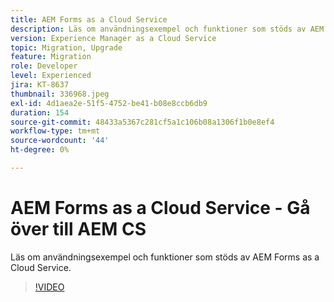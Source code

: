 ```yaml
---
title: AEM Forms as a Cloud Service
description: Läs om användningsexempel och funktioner som stöds av AEM Forms as a Cloud Service.
version: Experience Manager as a Cloud Service
topic: Migration, Upgrade
feature: Migration
role: Developer
level: Experienced
jira: KT-8637
thumbnail: 336968.jpeg
exl-id: 4d1aea2e-51f5-4752-be41-b08e8ccb6db9
duration: 154
source-git-commit: 48433a5367c281cf5a1c106b08a1306f1b0e8ef4
workflow-type: tm+mt
source-wordcount: '44'
ht-degree: 0%

---
```


# AEM Forms as a Cloud Service - Gå över till AEM CS

Läs om användningsexempel och funktioner som stöds av AEM Forms as a Cloud Service.

>[!VIDEO](https://video.tv.adobe.com/v/336968?quality=12&learn=on)
